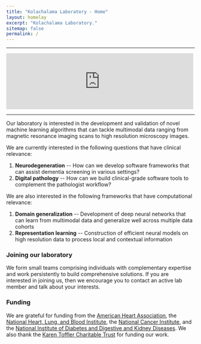 ```yaml
---
title: "Kolachalama Laboratory - Home"
layout: homelay
excerpt: "Kolachalama Laboratory."
sitemap: false
permalink: /
---
```


---
<div class="youtube">
  <iframe src="https://www.youtube.com/embed/RgqyGPMbJ9w" frameborder="0" width="500pt" allow="accelerometer; autoplay; encrypted-media; gyroscope; picture-in-picture" allowfullscreen></iframe>
</div>

---

Our laboratory is interested in the development and validation of novel machine learning algorithms that can tackle multimodal data ranging from magnetic resonance imaging scans to high resolution microscopy images. 

We are currently interested in the following questions that have clinical relevance:

1. **Neurodegeneration** -- How can we develop software frameworks that can assist dementia screening in various settings? 
2. **Digital pathology** -- How can we build clinical-grade software tools to complement the pathologist workflow?

We are also interested in the following frameworks that have computational relevance:

1. **Domain generalization** -- Development of deep neural networks that can learn from multimodal data and generalize well across multiple data cohorts
2. **Representation learning** -- Construction of efficient neural models on high resolution data to process local and contextual information

### Joining our laboratory
We form small teams comprising individuals with complementary expertise and work persistently to build comprehensive solutions. If you are interested in joining us, then we encourage you to contact an active lab member and talk about your interests. 

### Funding
We are grateful for funding from the [American Heart Association](https://www.heart.org), the [National Heart, Lung, and Blood Institute](https://www.nhlbi.nih.gov), the [National Cancer Institute](https://www.cancer.gov), and the [National Institute of Diabetes and Digestive and Kidney Diseases](https://www.niddk.nih.gov). We also thank the [Karen Toffler Charitable Trust](https://tofflertrust.org) for funding our work.



